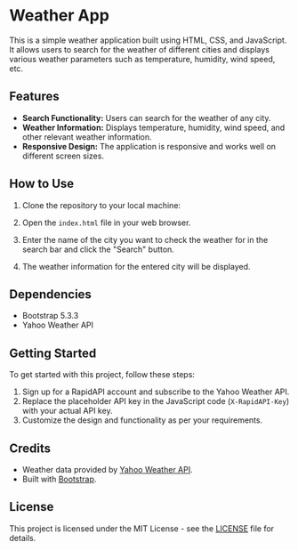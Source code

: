 # Weather App

This is a simple weather application built using HTML, CSS, and JavaScript. It allows users to search for the weather of different cities and displays various weather parameters such as temperature, humidity, wind speed, etc.

## Features

- **Search Functionality:** Users can search for the weather of any city.
- **Weather Information:** Displays temperature, humidity, wind speed, and other relevant weather information.
- **Responsive Design:** The application is responsive and works well on different screen sizes.

## How to Use

1. Clone the repository to your local machine:


2. Open the `index.html` file in your web browser.

3. Enter the name of the city you want to check the weather for in the search bar and click the "Search" button.

4. The weather information for the entered city will be displayed.

## Dependencies

- Bootstrap 5.3.3
- Yahoo Weather API

## Getting Started

To get started with this project, follow these steps:

1. Sign up for a RapidAPI account and subscribe to the Yahoo Weather API.
2. Replace the placeholder API key in the JavaScript code (`X-RapidAPI-Key`) with your actual API key.
3. Customize the design and functionality as per your requirements.

## Credits

- Weather data provided by [Yahoo Weather API](https://rapidapi.com/apishub/api/yahoo-weather5/).
- Built with [Bootstrap](https://getbootstrap.com/).

## License

This project is licensed under the MIT License - see the [LICENSE](LICENSE) file for details.

